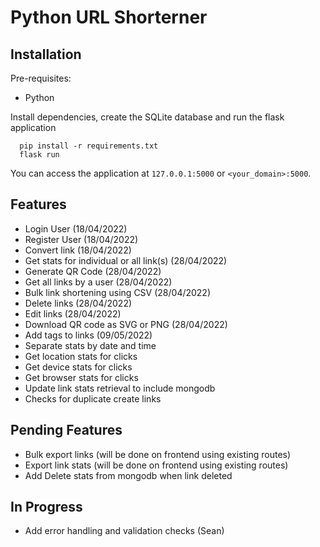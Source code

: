 # Python URL Shorterner


## Installation

Pre-requisites:

- Python

Install dependencies, create the SQLite database and run the flask application

```
  pip install -r requirements.txt
  flask run
```

You can access the application at `127.0.0.1:5000` or `<your_domain>:5000`.

## Features
- Login User (18/04/2022)
- Register User (18/04/2022)
- Convert link (18/04/2022)
- Get stats for individual or all link(s) (28/04/2022)
- Generate QR Code (28/04/2022)
- Get all links by a user (28/04/2022)
- Bulk link shortening using CSV (28/04/2022)
- Delete links (28/04/2022)
- Edit links (28/04/2022)
- Download QR code as SVG or PNG (28/04/2022)
- Add tags to links (09/05/2022)
- Separate stats by date and time
- Get location stats for clicks
- Get device stats for clicks
- Get browser stats for clicks
- Update link stats retrieval to include mongodb
- Checks for duplicate create links


## Pending Features

- Bulk export links (will be done on frontend using existing routes)
- Export link stats (will be done on frontend using existing routes)
- Add Delete stats from mongodb when link deleted


## In Progress

- Add error handling and validation checks (Sean)